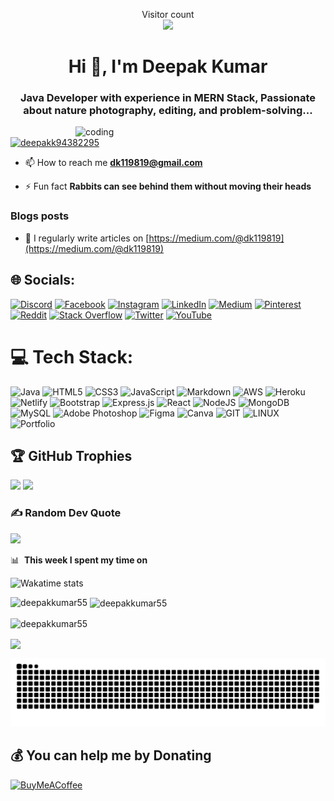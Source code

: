 <!-- ![logo](https://github.com/deepakkumar55/deepakkumar55/blob/main/DeepakKumar.jpg)   --> 

<p align="center"> 
  Visitor count<br>    
  <img src="https://profile-counter.glitch.me/deepakkumar55/count.svg" /> 
</p>
<h1 align="center">Hi 👋, I'm Deepak Kumar</h1> 
<h3 align="center">Java Developer with experience in MERN Stack, Passionate about nature photography, editing, and problem-solving...</h3>
   
<img align="right" alt="coding" width="400" src="https://i.pinimg.com/originals/54/e3/7d/54e37d8074ebcde1d96c77d7b2a7f310.gif">  

 
<p align="left"> <a href="https://twitter.com/deepakk94382295" target="blank"><img src="https://img.shields.io/twitter/follow/deepakk94382295?logo=twitter&style=for-the-badge" alt="deepakk94382295" /></a> </p>
   

- 📫 How to reach me **dk119819@gmail.com** 
 
- ⚡ Fun fact **Rabbits can see behind them without moving their heads**

### Blogs posts

<!-- BLOG-POST-LIST:START -->

- 📝 I regularly write articles on [https://medium.com/@dk119819](https://medium.com/@dk119819)
<!-- BLOG-POST-LIST:END -->

## 🌐 Socials:

[![Discord](https://img.shields.io/badge/Discord-%237289DA.svg?logo=discord&logoColor=white)](https://discord.gg/raajaryan) 
[![Facebook](https://img.shields.io/badge/Facebook-%231877F2.svg?logo=Facebook&logoColor=white)](https://facebook.com/Raajaryan01)
[![Instagram](https://img.shields.io/badge/Instagram-%23E4405F.svg?logo=Instagram&logoColor=white)](https://instagram.com/_raaj__aryan) 
[![LinkedIn](https://img.shields.io/badge/LinkedIn-%230077B5.svg?logo=linkedin&logoColor=white)](https://linkedin.com/in/raajaryan) 
[![Medium](https://img.shields.io/badge/Medium-12100E?logo=medium&logoColor=white)](https://medium.com/@dk119819) 
[![Pinterest](https://img.shields.io/badge/Pinterest-%23E60023.svg?logo=Pinterest&logoColor=white)](https://pinterest.com/dk119819) 
[![Reddit](https://img.shields.io/badge/Reddit-%23FF4500.svg?logo=Reddit&logoColor=white)](https://reddit.com/user/raajaryan01) 
[![Stack Overflow](https://img.shields.io/badge/-Stackoverflow-FE7A16?logo=stack-overflow&logoColor=white)](https://stackoverflow.com/users/19696775/deepak-kumar) 
[![Twitter](https://img.shields.io/badge/Twitter-%231DA1F2.svg?logo=Twitter&logoColor=white)](https://twitter.com/deepakk94382295) 
[![YouTube](https://img.shields.io/badge/YouTube-%23FF0000.svg?logo=YouTube&logoColor=white)](https://youtube.com/@code-monster) 


# 💻 Tech Stack:

![Java](https://img.shields.io/badge/java-%23ED8B00.svg?style=flat&logo=java&logoColor=white) ![HTML5](https://img.shields.io/badge/html5-%23E34F26.svg?style=flat&logo=html5&logoColor=white) ![CSS3](https://img.shields.io/badge/css3-%231572B6.svg?style=flat&logo=css3&logoColor=white) ![JavaScript](https://img.shields.io/badge/javascript-%23323330.svg?style=flat&logo=javascript&logoColor=%23F7DF1E) ![Markdown](https://img.shields.io/badge/markdown-%23000000.svg?style=flat&logo=markdown&logoColor=white) ![AWS](https://img.shields.io/badge/AWS-%23FF9900.svg?style=flat&logo=amazon-aws&logoColor=white) ![Heroku](https://img.shields.io/badge/heroku-%23430098.svg?style=flat&logo=heroku&logoColor=white) ![Netlify](https://img.shields.io/badge/netlify-%23000000.svg?style=flat&logo=netlify&logoColor=#00C7B7) ![Bootstrap](https://img.shields.io/badge/bootstrap-%23563D7C.svg?style=flat&logo=bootstrap&logoColor=white) ![Express.js](https://img.shields.io/badge/express.js-%23404d59.svg?style=flat&logo=express&logoColor=%2361DAFB) ![React](https://img.shields.io/badge/react-%2320232a.svg?style=flat&logo=react&logoColor=%2361DAFB) ![NodeJS](https://img.shields.io/badge/node.js-6DA55F?style=flat&logo=node.js&logoColor=white) ![MongoDB](https://img.shields.io/badge/MongoDB-%234ea94b.svg?style=flat&logo=mongodb&logoColor=white) ![MySQL](https://img.shields.io/badge/mysql-%2300f.svg?style=flat&logo=mysql&logoColor=white) ![Adobe Photoshop](https://img.shields.io/badge/adobephotoshop-%2331A8FF.svg?style=flat&logo=adobephotoshop&logoColor=white) ![Figma](https://img.shields.io/badge/figma-%23F24E1E.svg?style=flat&logo=figma&logoColor=white) ![Canva](https://img.shields.io/badge/Canva-%2300C4CC.svg?style=flat&logo=Canva&logoColor=white) ![GIT](https://img.shields.io/badge/Git-fc6d26?style=flat&logo=git&logoColor=white) ![LINUX](https://img.shields.io/badge/Linux-FCC624?style=flat&logo=linux&logoColor=black) ![Portfolio](https://img.shields.io/badge/Portfolio-%23000000.svg?style=flat&logo=firefox&logoColor=#FF7139)

## 🏆 GitHub Trophies

![](https://github-profile-trophy.vercel.app/?username=deepakkumar55&theme=radical&no-frame=false&no-bg=false&margin-w=4)
![](https://github.com/mscoutermarsh/mscoutermarsh/blob/master/teeter.gif?raw=true)


### ✍️ Random Dev Quote

![](https://quotes-github-readme.vercel.app/api?type=horizontal&theme=radical)

📊 &nbsp;**This week I spent my time on**

![Wakatime stats](https://github-readme-stats-taupe-two.vercel.app/api/wakatime?username=raajaryan&hide_title=true&hide_border=true&langs_count=7&bg_color=1A1B27&text_color=fff&title_color=79ff97&icon_color=777&line_height=27)



<p><img align="left" src="https://github-readme-stats.vercel.app/api/top-langs?username=deepakkumar55&show_icons=true&locale=en&layout=compact&theme=tokyonight" alt="deepakkumar55" /></p>

<p>&nbsp;<img align="center" src="https://github-readme-stats.vercel.app/api?username=deepakkumar55&show_icons=true&locale=en&theme=tokyonight" alt="deepakkumar55" /></p>

<p><img align="center" src="https://github-readme-streak-stats.herokuapp.com/?user=deepakkumar55&theme=tokyonight" alt="deepakkumar55" /></p>


<p><img align="center" src="https://github-contributor-stats.vercel.app/api?username=deepakkumar55&limit=5&theme=dark&combine_all_yearly_contributions=true" /></p>




<picture>
  <source
    media="(prefers-color-scheme: dark)"
    srcset="https://raw.githubusercontent.com/platane/snk/output/github-contribution-grid-snake-dark.svg"
  />
  <source
    media="(prefers-color-scheme: light)"
    srcset="https://raw.githubusercontent.com/platane/snk/output/github-contribution-grid-snake.svg"
  />
  <img
    alt="github contribution grid snake animation"
    src="https://raw.githubusercontent.com/platane/snk/output/github-contribution-grid-snake.svg"
  />
</picture>



## 💰 You can help me by Donating

[![BuyMeACoffee](https://img.shields.io/badge/Buy%20Me%20a%20Coffee-ffdd00?style=for-the-badge&logo=buy-me-a-coffee&logoColor=black)](https://buymeacoffee.com/dk119819)
